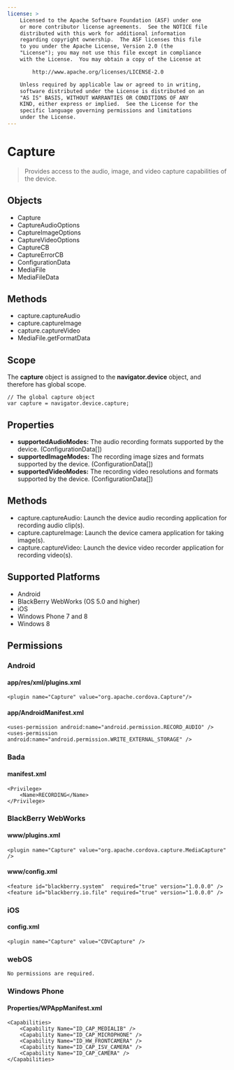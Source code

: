 ```yaml
---
license: >
    Licensed to the Apache Software Foundation (ASF) under one
    or more contributor license agreements.  See the NOTICE file
    distributed with this work for additional information
    regarding copyright ownership.  The ASF licenses this file
    to you under the Apache License, Version 2.0 (the
    "License"); you may not use this file except in compliance
    with the License.  You may obtain a copy of the License at

        http://www.apache.org/licenses/LICENSE-2.0

    Unless required by applicable law or agreed to in writing,
    software distributed under the License is distributed on an
    "AS IS" BASIS, WITHOUT WARRANTIES OR CONDITIONS OF ANY
    KIND, either express or implied.  See the License for the
    specific language governing permissions and limitations
    under the License.
---
```


Capture
=======

> Provides access to the audio, image, and video capture capabilities of the device.

Objects
-------

- Capture
- CaptureAudioOptions
- CaptureImageOptions
- CaptureVideoOptions
- CaptureCB
- CaptureErrorCB
- ConfigurationData
- MediaFile
- MediaFileData

Methods
-------

- capture.captureAudio
- capture.captureImage
- capture.captureVideo
- MediaFile.getFormatData

Scope
-----

The __capture__ object is assigned to the __navigator.device__ object, and therefore has global scope.

    // The global capture object
    var capture = navigator.device.capture;

Properties
----------

- __supportedAudioModes:__ The audio recording formats supported by the device. (ConfigurationData[])
- __supportedImageModes:__ The recording image sizes and formats supported by the device. (ConfigurationData[])
- __supportedVideoModes:__ The recording video resolutions and formats supported by the device. (ConfigurationData[])

Methods
-------

- capture.captureAudio: Launch the device audio recording application for recording audio clip(s).
- capture.captureImage: Launch the device camera application for taking image(s).
- capture.captureVideo: Launch the device video recorder application for recording video(s).


Supported Platforms
-------------------

- Android
- BlackBerry WebWorks (OS 5.0 and higher)
- iOS
- Windows Phone 7 and 8
- Windows 8

Permissions
-----------

### Android

#### app/res/xml/plugins.xml

    <plugin name="Capture" value="org.apache.cordova.Capture"/>

#### app/AndroidManifest.xml

    <uses-permission android:name="android.permission.RECORD_AUDIO" />
    <uses-permission android:name="android.permission.WRITE_EXTERNAL_STORAGE" />   

### Bada

#### manifest.xml

    <Privilege>
        <Name>RECORDING</Name>
    </Privilege>

### BlackBerry WebWorks

#### www/plugins.xml

    <plugin name="Capture" value="org.apache.cordova.capture.MediaCapture" />

#### www/config.xml

    <feature id="blackberry.system"  required="true" version="1.0.0.0" />
    <feature id="blackberry.io.file" required="true" version="1.0.0.0" />

### iOS

#### config.xml

    <plugin name="Capture" value="CDVCapture" />

### webOS

    No permissions are required.

### Windows Phone

#### Properties/WPAppManifest.xml

    <Capabilities>
        <Capability Name="ID_CAP_MEDIALIB" />
        <Capability Name="ID_CAP_MICROPHONE" />
        <Capability Name="ID_HW_FRONTCAMERA" />
        <Capability Name="ID_CAP_ISV_CAMERA" />
        <Capability Name="ID_CAP_CAMERA" />
    </Capabilities>
